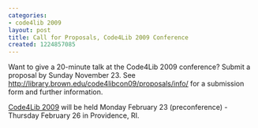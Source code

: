```yaml
---
categories:
- code4lib 2009
layout: post
title: Call for Proposals, Code4Lib 2009 Conference
created: 1224857085
---
```

Want to give a 20-minute talk at the Code4Lib 2009 conference? Submit a proposal by Sunday November 23. See <a href="http://library.brown.edu/code4libcon09/proposals/info/">http://library.brown.edu/code4libcon09/proposals/info/</a>
for a submission form and further information.
 
<a href="http://code4lib.org/conference/2009/">Code4Lib 2009</a> will be held Monday February 23 (preconference) - Thursday February 26 in Providence, RI. 

